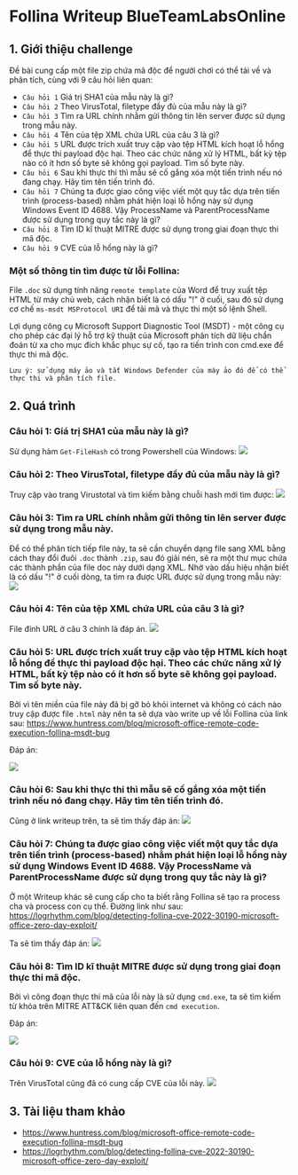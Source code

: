 # Follina Writeup BlueTeamLabsOnline
## **1. Giới thiệu challenge**
Đề bài cung cấp một file zip chứa mã độc để người chơi có thể tải về và phân tích, cùng với 9 câu hỏi liên quan:
- `Câu hỏi 1` Giá trị SHA1 của mẫu này là gì?
- `Câu hỏi 2` Theo VirusTotal, filetype đầy đủ của mẫu này là gì?
- `Câu hỏi 3` Tìm ra URL chính nhằm gửi thông tin lên server được sử dụng trong mẫu này.
- `Câu hỏi 4` Tên của tệp XML chứa URL của câu 3 là gì?
- `Câu hỏi 5` URL được trích xuất truy cập vào tệp HTML kích hoạt lỗ hổng để thực thi payload độc hại. Theo các chức năng xử lý HTML, bất kỳ tệp nào có ít hơn số byte sẽ không gọi payload. Tìm số byte này.
- `Câu hỏi 6` Sau khi thực thi thì mẫu sẽ cố gắng xóa một tiến trình nếu nó đang chạy. Hãy tìm tên tiến trình đó.
- `Câu hỏi 7` Chúng ta được giao công việc viết một quy tắc dựa trên tiến trình (process-based) nhằm phát hiện loại lỗ hổng này sử dụng Windows Event ID 4688. Vậy ProcessName và ParentProcessName được sử dụng trong quy tắc này là gì?
- `Câu hỏi 8` Tìm ID kĩ thuật MITRE được sử dụng trong giai đoạn thực thi mã độc.
- `Câu hỏi 9` CVE của lỗ hổng này là gì?
### Một số thông tin tìm được từ lỗi Follina:
File `.doc` sử dụng tính năng `remote template` của Word để truy xuất tệp HTML từ máy chủ web, cách nhận biết là có dấu "!" ở cuối, sau đó sử dụng cơ chế `ms-msdt MSProtocol URI` để tải mã và thực thi một số lệnh Shell.

Lợi dụng công cụ Microsoft Support Diagnostic Tool (MSDT) - một công cụ cho phép các đại lý hỗ trợ kỹ thuật của Microsoft phân tích dữ liệu chẩn đoán từ xa cho mục đích khắc phục sự cố, tạo ra tiến trình con cmd.exe để thực thi mã độc.

`Lưu ý: sử dụng máy ảo và tắt Windows Defender của máy ảo đó để có thể thực thi và phân tích file.`
## **2. Quá trình**
### **Câu hỏi 1: Giá trị SHA1 của mẫu này là gì?**
Sử dụng hàm `Get-FileHash` có trong Powershell của Windows: ![](/Follina-BTLO/Images/1.jpg)
### **Câu hỏi 2: Theo VirusTotal, filetype đầy đủ của mẫu này là gì?**
Truy cập vào trang Virustotal và tìm kiếm bằng chuỗi hash mới tìm được: ![](/Follina-BTLO/Images/2.jpg)
### **Câu hỏi 3: Tìm ra URL chính nhằm gửi thông tin lên server được sử dụng trong mẫu này.**
Để có thể phân tích tiếp file này, ta sẽ cần chuyển dạng file sang XML bằng cách thay đổi đuôi `.doc` thành `.zip`, sau đó giải nén, sẽ ra một thư mục chứa các thành phần của file doc này dưới dạng XML. 
Nhờ vào dấu hiệu nhận biết là có dấu "!" ở cuối dòng, ta tìm ra được URL được sử dụng trong mẫu này: ![](/Follina-BTLO/Images/3.jpg)
### **Câu hỏi 4: Tên của tệp XML chứa URL của câu 3 là gì?**
File đính URL ở câu 3 chính là đáp án. ![](/Follina-BTLO/Images/4.jpg)
### **Câu hỏi 5: URL được trích xuất truy cập vào tệp HTML kích hoạt lỗ hổng để thực thi payload độc hại. Theo các chức năng xử lý HTML, bất kỳ tệp nào có ít hơn số byte sẽ không gọi payload. Tìm số byte này.**
Bởi vì tên miền của file này đã bị gỡ bỏ khỏi internet và không có cách nào truy cập được file `.html` này nên ta sẽ dựa vào write up về lỗi Follina của link sau: https://www.huntress.com/blog/microsoft-office-remote-code-execution-follina-msdt-bug

Đáp án: 

![](/Follina-BTLO/Images/9.jpg)
### **Câu hỏi 6: Sau khi thực thi thì mẫu sẽ cố gắng xóa một tiến trình nếu nó đang chạy. Hãy tìm tên tiến trình đó.**

Cũng ở link writeup trên, ta sẽ tìm thấy đáp án: ![](/Follina-BTLO/Images/5.jpg)
### **Câu hỏi 7: Chúng ta được giao công việc viết một quy tắc dựa trên tiến trình (process-based) nhằm phát hiện loại lỗ hổng này sử dụng Windows Event ID 4688. Vậy ProcessName và ParentProcessName được sử dụng trong quy tắc này là gì?**
Ở một Writeup khác sẽ cung cấp cho ta biết rằng Follina sẽ tạo ra process cha và process con cụ thể. Đường link như sau: https://logrhythm.com/blog/detecting-follina-cve-2022-30190-microsoft-office-zero-day-exploit/

Ta sẽ tìm thấy đáp án: ![](/Follina-BTLO/Images/6.jpg)

### **Câu hỏi 8: Tìm ID kĩ thuật MITRE được sử dụng trong giai đoạn thực thi mã độc.**
Bởi vì công đoạn thực thi mã của lỗi này là sử dụng `cmd.exe`, ta sẽ tìm kiếm từ khóa trên MITRE ATT&CK liên quan đến `cmd execution`.

Đáp án: 

![](/Follina-BTLO/Images/7.jpg)
### **Câu hỏi 9: CVE của lỗ hổng này là gì?**
Trên VirusTotal cũng đã có cung cấp CVE của lỗi này. ![](/Follina-BTLO/Images/8.jpg)
## **3. Tài liệu tham khảo**
- https://www.huntress.com/blog/microsoft-office-remote-code-execution-follina-msdt-bug
- https://logrhythm.com/blog/detecting-follina-cve-2022-30190-microsoft-office-zero-day-exploit/
